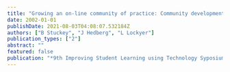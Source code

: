 ```yaml
---
title: "Growing an on-line community of practice: Community development to support in-service teachers in their adoption of innovation"
date: 2002-01-01
publishDate: 2021-08-03T04:08:07.532184Z
authors: ["B Stuckey", "J Hedberg", "L Lockyer"]
publication_types: ["2"]
abstract: ""
featured: false
publication: "*9th Improving Student Learning using Technology Syposium*"
---
```


